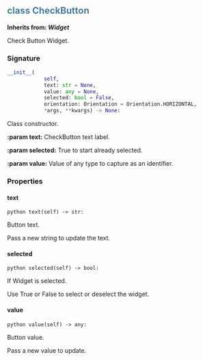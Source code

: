 #  

## <h2 style="color: #4d7c99;">class CheckButton</h2>


**Inherits from: _Widget_**

Check Button Widget.


### Signature

```python
__init__(
            self,
            text: str = None,
            value: any = None,
            selected: bool = False,
            orientation: Orientation = Orientation.HORIZONTAL,
            *args, **kwargs) -> None:
```

Class constructor.
  
  
**:param text:** CheckButton text label.
  
**:param selected:** True to start already selected.
  
**:param value:** Value of any type to capture as an identifier.
  


### Properties


#### text

```python text(self) -> str:```

Button text.
  
  Pass a new string to update the text.
  

#### selected

```python selected(self) -> bool:```

If Widget is selected.

  Use True or False to select or deselect the widget.
  

#### value

```python value(self) -> any:```

Button value.
  
  Pass a new value to update.
  
